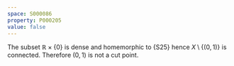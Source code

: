 ```yaml
---
space: S000086
property: P000205
value: false
---
```


The subset $\mathbb R\times\{0\}$ is dense and homemorphic to {S25} hence $X\setminus\{(0,1)\}$ is connected.
Therefore $(0,1)$ is not a cut point.
